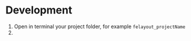 # Development

1. Open in terminal your project folder, for example ```felayout_projectName```
2. 


